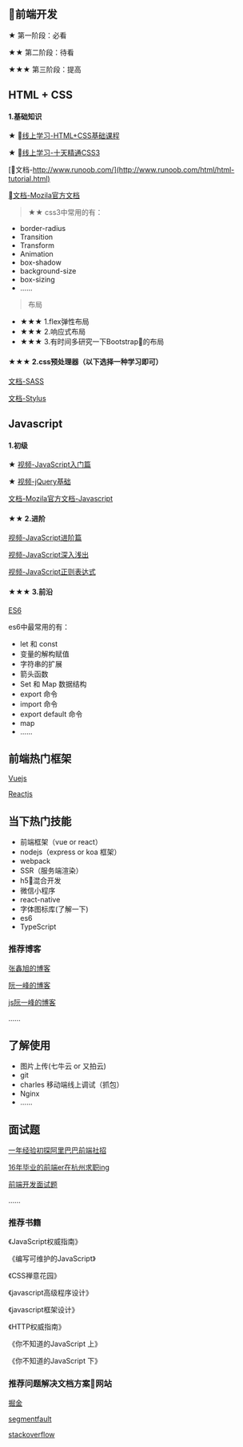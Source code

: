 
## 前端开发

★ 第一阶段：必看

★★ 第二阶段：待看

★★★ 第三阶段：提高

## HTML + CSS

#### 1.基础知识

★ [线上学习-HTML+CSS基础课程](http://www.imooc.com/learn/9)

★ [线上学习-十天精通CSS3](http://www.imooc.com/learn/33)

[文档-http://www.runoob.com/](http://www.runoob.com/html/html-tutorial.html)

[文档-Mozila官方文档](https://developer.mozilla.org/zh-CN/docs/Web/CSS)


> ★★ css3中常用的有：
- border-radius
- Transition
- Transform
- Animation
- box-shadow
- background-size
- box-sizing
- ......

> 布局
- ★★★ 1.flex弹性布局
- ★★★ 2.响应式布局
- ★★★ 3.有时间多研究一下Bootstrap的布局

#### ★★★ 2.css预处理器（以下选择一种学习即可）

[文档-SASS](http://sass.bootcss.com/docs/sass-reference/)

[文档-Stylus](https://stylus.bootcss.com/)


## Javascript
#### 1.初级

★ [视频-JavaScript入门篇](http://www.imooc.com/learn/36)

★ [视频-jQuery基础](https://www.imooc.com/learn/418)

[文档-Mozila官方文档-Javascript](https://developer.mozilla.org/zh-CN/docs/Web/JavaScript)


#### ★★ 2.进阶

[视频-JavaScript进阶篇](http://www.imooc.com/learn/10)

[视频-JavaScript深入浅出](http://www.imooc.com/learn/277)

[视频-JavaScript正则表达式](http://www.imooc.com/learn/706)


#### ★★★ 3.前沿

[ES6](http://es6.ruanyifeng.com/)

es6中最常用的有：
- let 和 const
- 变量的解构赋值
- 字符串的扩展
- 箭头函数
- Set 和 Map 数据结构
- export 命令
- import 命令
- export default 命令
- map
- ......

## 前端热门框架

[Vuejs](https://cn.vuejs.org/index.html)

[Reactjs](https://cn.vuejs.org/index.html)

## 当下热门技能

- 前端框架（vue or react）
- nodejs（express or koa 框架）
- webpack
- SSR（服务端渲染）
- h5混合开发
- 微信小程序
- react-native
- 字体图标库(了解一下)
- es6 
- TypeScript

### 推荐博客

[张鑫旭的博客](https://www.zhangxinxu.com/wordpress/)

[阮一峰的博客](http://www.ruanyifeng.com/blog/)

[js阮一峰的博客](http://javascript.ruanyifeng.com/)

......

## 了解使用

- 图片上传(七牛云 or 又拍云)
- git
- charles 移动端线上调试（抓包）
- Nginx
- ......

## 面试题

[一年经验初探阿里巴巴前端社招](https://github.com/jawil/blog/issues/22)

[16年毕业的前端er在杭州求职ing](https://juejin.im/post/5a64541bf265da3e2d338862?utm_source=gold_browser_extension)

[前端开发面试题](https://github.com/markyun/My-blog/tree/master/Front-end-Developer-Questions/Questions-and-Answers)

......

### 推荐书籍

《JavaScript权威指南》

《编写可维护的JavaScript》

《CSS禅意花园》

《javascript高级程序设计》

《javascript框架设计》

《HTTP权威指南》

《你不知道的JavaScript 上》

《你不知道的JavaScript 下》


### 推荐问题解决文档方案网站

[掘金](https://juejin.im/welcome/frontend)

[segmentfault](https://segmentfault.com/)

[stackoverflow](https://stackoverflow.com/)

